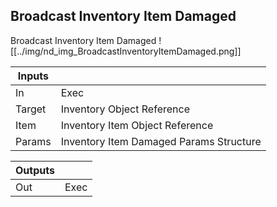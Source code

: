 ## Broadcast Inventory Item Damaged
Broadcast Inventory Item Damaged
![[../img/nd_img_BroadcastInventoryItemDamaged.png]]

|Inputs||
|--|--|
| In | Exec |
| Target | Inventory Object Reference |
| Item | Inventory Item Object Reference |
| Params | Inventory Item Damaged Params Structure |

|Outputs||
|--|--|
| Out | Exec |
